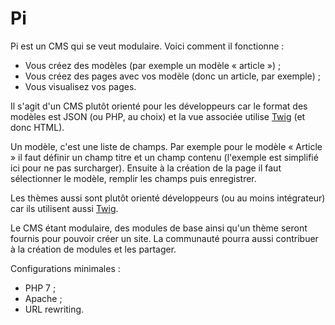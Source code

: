 # Pi

Pi est un CMS qui se veut modulaire. Voici comment il fonctionne :

- Vous créez des modèles (par exemple un modèle « article ») ;
- Vous créez des pages avec vos modèle (donc un article, par exemple) ;
- Vous visualisez vos pages.

Il s'agit d'un CMS plutôt orienté pour les développeurs car le format des
modèles est JSON (ou PHP, au choix) et la vue associée utilise [Twig][] (et
donc HTML).

Un modèle, c'est une liste de champs. Par exemple pour le modèle « Article » il
faut définir un champ titre et un champ contenu (l'exemple est simplifié ici
pour ne pas surcharger). Ensuite à la création de la page il faut sélectionner
le modèle, remplir les champs puis enregistrer.

Les thèmes aussi sont plutôt orienté développeurs (ou au moins intégrateur) car
ils utilisent aussi [Twig][].

Le CMS étant modulaire, des modules de base ainsi qu'un thème seront fournis
pour pouvoir créer un site. La communauté pourra aussi contribuer à la création
de modules et les partager.

Configurations minimales :

- PHP 7 ;
- Apache ;
- URL rewriting.

[Twig]: http://twig.sensiolabs.org/
